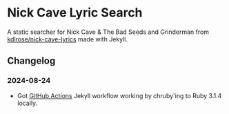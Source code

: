 # Nick Cave Lyric Search

A static searcher for Nick Cave & The Bad Seeds and Grinderman from [kdlrose/nick-cave-lyrics](https://github.com/kdlrose/nick-cave-lyrics) made with Jekyll.

## Changelog

### 2024-08-24

- Got [GitHub Actions](https://jekyllrb.com/docs/continuous-integration/github-actions/) Jekyll workflow working by chruby'ing to Ruby 3.1.4 locally.

